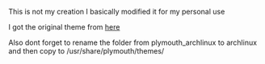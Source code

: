 This is not my creation I basically modified it for my personal use

I got the original theme from [here](https://www.gnome-look.org/p/1009320) 

Also dont forget to rename the folder from plymouth_archlinux to archlinux and then copy to /usr/share/plymouth/themes/
